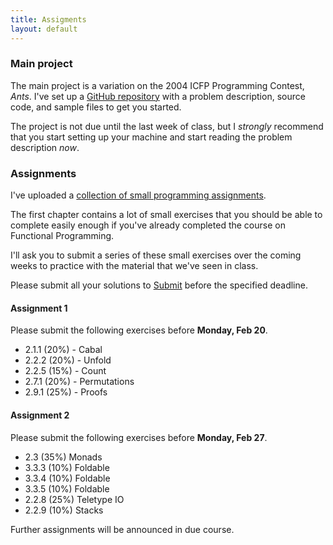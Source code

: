 ```yaml
---
title: Assigments
layout: default
---
```


### Main project

The main project is a variation on the 2004 ICFP Programming Contest,
*Ants*. I've set up a
[GitHub repository](http://www.github.com/wouter-swierstra/ants) with
a problem description, source code, and sample files to get you
started.

The project is not due until the last week of class, but I *strongly*
recommend that you start setting up your machine and start reading the
problem description *now*.

### Assignments

I've uploaded a
[collection of small programming assignments](doc/assignments.pdf).

The first chapter contains a lot of small exercises that you should be
able to complete easily enough if you've already completed the course
on Functional Programming.

I'll ask you to submit a series of these small exercises over the
coming weeks to practice with the material that we've seen in class.

Please submit all your solutions to
[Submit](http://www.cs.uu.nl/docs/submit) before the specified
deadline.

#### Assignment 1

Please submit the following exercises before **Monday, Feb 20**.

* 2.1.1 (20%) - Cabal
* 2.2.2 (20%) - Unfold
* 2.2.5 (15%) - Count
* 2.7.1 (20%) - Permutations
* 2.9.1 (25%) - Proofs

#### Assignment 2

Please submit the following exercises before **Monday, Feb 27**.

* 2.3 (35%) Monads
* 3.3.3 (10%) Foldable
* 3.3.4 (10%) Foldable
* 3.3.5 (10%) Foldable
* 2.2.8 (25%) Teletype IO
* 2.2.9 (10%) Stacks

Further assignments will be announced in due course.





